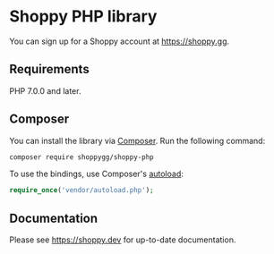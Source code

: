 # Shoppy PHP library

You can sign up for a Shoppy account at https://shoppy.gg.

## Requirements

PHP 7.0.0 and later.

## Composer

You can install the library via [Composer](http://getcomposer.org). Run the following command:

```bash
composer require shoppygg/shoppy-php
```

To use the bindings, use Composer's [autoload](https://getcomposer.org/doc/01-basic-usage.md#autoloading):

```php
require_once('vendor/autoload.php');
```

## Documentation

Please see https://shoppy.dev for up-to-date documentation.